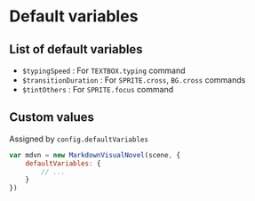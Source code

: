 # Default variables

## List of default variables

- `$typingSpeed` : For `TEXTBOX.typing` command
- `$transitionDuration` : For `SPRITE.cross`, `BG.cross` commands
- `$tintOthers` : For `SPRITE.focus` command

## Custom values

Assigned by `config.defaultVariables`

```javascript
var mdvn = new MarkdownVisualNovel(scene, {
    defaultVariables: {
        // ...
    }
})
```